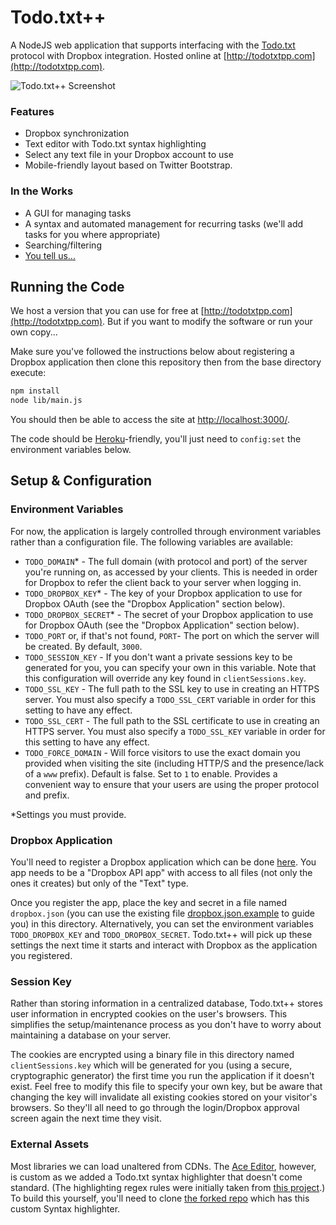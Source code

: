 
Todo.txt++
==========

A NodeJS web application that supports interfacing with the [Todo.txt](http://todotxt.com/) protocol with Dropbox integration. Hosted online at [http://todotxtpp.com](http://todotxtpp.com).

![Todo.txt++ Screenshot](http://trestletech.github.io/Todo.txt/images/todo-screenshot.png)

### Features
 - Dropbox synchronization
 - Text editor with Todo.txt syntax highlighting
 - Select any text file in your Dropbox account to use
 - Mobile-friendly layout based on Twitter Bootstrap.

### In the Works

 - A GUI for managing tasks
 - A syntax and automated management for recurring tasks (we'll add tasks for you where appropriate)
 - Searching/filtering
 - [You tell us...](https://github.com/trestletech/Todo.txt/issues)

## Running the Code

We host a version that you can use for free at [http://todotxtpp.com](http://todotxtpp.com). But if you want to modify the software or run your own copy...

Make sure you've followed the instructions below about registering a Dropbox application then clone this repository then from the base directory execute:

```bash
npm install
node lib/main.js
```

You should then be able to access the site at [http://localhost:3000/](http://localhost:3000).

The code should be [Heroku](http://heroku.com)-friendly, you'll just need to `config:set` the environment variables below.

## Setup & Configuration

### Environment Variables

For now, the application is largely controlled through environment variables rather than a configuration file. The following variables are available:

 - `TODO_DOMAIN`* - The full domain (with protocol and port) of the server you're running on, as accessed by your clients. This is needed in order for Dropbox to refer the client back to your server when logging in.
 - `TODO_DROPBOX_KEY`* - The key of your Dropbox application to use for Dropbox OAuth (see the "Dropbox Application" section below).
 - `TODO_DROPBOX_SECRET`* - The secret of your Dropbox application to use for Dropbox OAuth (see the "Dropbox Application" section below).
 - `TODO_PORT` or, if that's not found, `PORT`- The port on which the server will be created. By default, `3000`.
 - `TODO_SESSION_KEY` - If you don't want a private sessions key to be generated for you, you can specify your own in this variable. Note that this configuration will override any key found in `clientSessions.key`.
 - `TODO_SSL_KEY` - The full path to the SSL key to use in creating an HTTPS server. You must also specify a `TODO_SSL_CERT` variable in order for this setting to have any effect.
 - `TODO_SSL_CERT` - The full path to the SSL certificate to use in creating an HTTPS server. You must also specify a `TODO_SSL_KEY` variable in order for this setting to have any effect.
 - `TODO_FORCE_DOMAIN` - Will force visitors to use the exact domain you provided when visiting the site (including HTTP/S and the presence/lack of a `www` prefix). Default is false. Set to `1` to enable. Provides a convenient way to ensure that your users are using the proper protocol and prefix.

*Settings you must provide.

### Dropbox Application

You'll need to register a Dropbox application which can be done [here](https://www.dropbox.com/developers/apps). You app needs to be a "Dropbox API app" with access to all files (not only the ones it creates) but only of the "Text" type.

Once you register the app, place the key and secret in a file named `dropbox.json` (you can use the existing file [dropbox.json.example](/dropbox.json.example) to guide you) in this directory. Alternatively, you can set the environment variables `TODO_DROPBOX_KEY` and `TODO_DROPBOX_SECRET`. Todo.txt++ will pick up these settings the next time it starts and interact with Dropbox as the application you registered.

### Session Key

Rather than storing information in a centralized database, Todo.txt++ stores user information in encrypted cookies on the user's browsers. This simplifies the setup/maintenance process as you don't have to worry about maintaining a database on your server. 

The cookies are encrypted using a binary file in this directory named `clientSessions.key` which will be generated for you (using a secure, cryptographic generator) the first time you run the application if it doesn't exist. Feel free to modify this file to specify your own key, but be aware that changing the key will invalidate all existing cookies stored on your visitor's browsers. So they'll all need to go through the login/Dropbox approval screen again the next time they visit.

### External Assets

Most libraries we can load unaltered from CDNs. The [Ace Editor](http://ace.c9.io), however, is custom as we added a Todo.txt syntax highlighter that doesn't come standard. (The highlighting regex rules were initially taken from [this project](https://github.com/dertuxmalwieder/SublimeTodoTxt).) To build this yourself, you'll need to clone [the forked repo](https://github.com/trestletech/ace) which has this custom Syntax highlighter.
